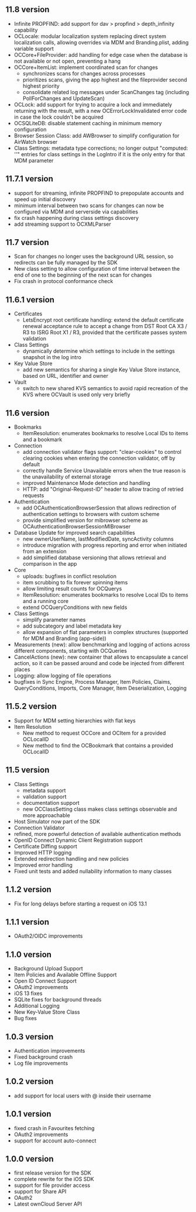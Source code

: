 ## 11.8 version
- Infinite PROPFIND: add support for dav > propfind > depth_infinity capability
- OCLocale: modular localization system replacing direct system localization calls, allowing overrides via MDM and Branding.plist, adding variable support
- OCCore+FileProvider: add handling for edge case when the database is not available or not open, preventing a hang
- OCCore+ItemList: implement coordinated scan for changes
	- synchronizes scans for changes across processes
	- prioritizes scans, giving the app highest and the fileprovider second highest priority
	- consolidate related log messages under ScanChanges tag (including PollForChanges and UpdateScan)
- OCLock: add support for trying to acquire a lock and immediately returning with the result, with a new OCErrorLockInvalidated error code in case the lock couldn't be acquired
- OCSQLiteDB: disable statement caching in minimum memory configuration
- Browser Session Class: add AWBrowser to simplify configuration for AirWatch browser
- Class Settings: metadata type corrections; no longer output "computed: '<null>'" entries for class settings in the LogIntro if it is the only entry for that MDM parameter

## 11.7.1 version

- support for streaming, infinite PROPFIND to prepopulate accounts and speed up initial discovery
- minimum interval between two scans for changes can now be configured via MDM and serverside via capabilities
- fix crash happening during class settings discovery
- add streaming support to OCXMLParser

## 11.7 version

- Scan for changes no longer uses the background URL session, so redirects can be fully managed by the SDK
- New class setting to allow configuration of time interval between the end of one to the beginning of the next scan for changes
- Fix crash in protocol conformance check

## 11.6.1 version

- Certificates
	- LetsEncrypt root certificate handling: extend the default certificate renewal acceptance rule to accept a change from DST Root CA X3 / R3 to ISRG Root X1 / R3, provided that the certificate passes system validation
- Class Settings
	- dynamically determine which settings to include in the settings snapshot in the log intro
- Key Value Store
	- add new semantics for sharing a single Key Value Store instance, based on URL, identifier and owner
- Vault
	- switch to new shared KVS semantics to avoid rapid recreation of the KVS where OCVault is used only very briefly

## 11.6 version

- Bookmarks
	- ItemResolution: enumerates bookmarks to resolve Local IDs to items and a bookmark
- Connection
	- add connection validator flags support: "clear-cookies" to control clearing cookies when entering the connection validator, off by default
	- correctly handle Service Unavailable errors when the true reason is the unavailability of external storage
	- improved Maintenance Mode detection and handling
	- HTTP: add "Original-Request-ID" header to allow tracing of retried requests
- Authentication
	- add OCAuthenticationBrowserSession that allows redirection of authentication settings to browsers with custom scheme
	- provide simplified version for mibrowser scheme as OCAuthenticationBrowserSessionMIBrowser 
- Database Update for improved search capabilities
	- new ownerUserName, lastModifiedDate, syncActivity columns
	- introduce migration with progress reporting and error when initiated from an extension
	- add simplified database versioning that allows retrieval and comparison in the app
- Core
	- uploads: bugfixes in conflict resolution
	- item scrubbing to fix forever spinning items
	- allow limiting result counts for OCQuerys
	- ItemResolution: enumerates bookmarks to resolve Local IDs to items and a running core
	- extend OCQueryConditions with new fields
- Class Settings
	- simplify parameter names
	- add subcategory and label metadata key
	- allow expansion of flat parameters in complex structures (supported for MDM and Branding (app-side))
- Measurements (new): allow benchmarking and logging of actions across different components, starting with OCQueries
- CancelActions (new): new container that allows to encapsulate a cancel action, so it can be passed around and code be injected from different places
- Logging: allow logging of file operations
- bugfixes in Sync Engine, Process Manager, Item Policies, Claims, QueryConditions, Imports, Core Manager, Item Deserialization, Logging

## 11.5.2 version

- Support for MDM setting hierarchies with flat keys
- Item Resolution
  - New method to request OCCore and OCItem for a provided OCLocalID
  - New method to find the OCBookmark that contains a provided OCLocalID

## 11.5 version

- Class Settings 
	- metadata support
	- validation support
	- documentation support
	- new OCClassSetting class makes class settings observable and more approachable
- Host Simulator now part of the SDK
- Connection Validator
- refined, more powerful detection of available authentication methods
- OpenID Connect Dynamic Client Registration support
- Certificate Diffing support
- Improved HTTP logging
- Extended redirection handling and new policies
- Improved error handling
- Fixed unit tests and added nullability information to many classes

## 1.1.2 version

- Fix for long delays before starting a request on iOS 13.1

## 1.1.1 version

- OAuth2/OIDC improvements

## 1.1.0 version

- Background Upload Support
- Item Policies and Available Offline Support
- Open ID Connect Support
- OAuth2 improvements
- iOS 13 fixes
- SQLite fixes for background threads
- Additional Logging
- New Key-Value Store Class
- Bug fixes

## 1.0.3 version

- Authentication improvements
- Fixed background crash
- Log file improvements

## 1.0.2 version

- add support for local users with @ inside their username

## 1.0.1 version

- fixed crash in Favourites fetching
- OAuth2 improvements
- support for account auto-connect

## 1.0.0 version

- first release version for the SDK
- complete rewrite for the iOS SDK
- support for file provider access
- support for Share API 
- OAuth2
- Latest ownCloud Server API

